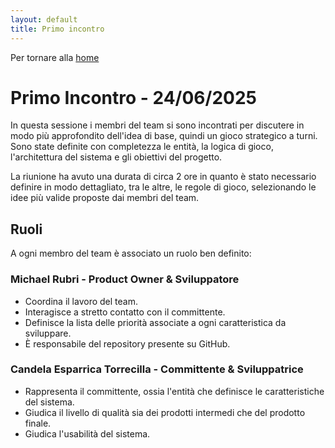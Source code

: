 ```yaml
---
layout: default
title: Primo incontro
---
```


Per tornare alla [home](../index.md)

# Primo Incontro - 24/06/2025

In questa sessione i membri del team si sono incontrati per discutere in modo più approfondito dell'idea di base, quindi
un gioco strategico a turni. Sono state definite con completezza le entità, la logica di gioco, l'architettura del
sistema e gli obiettivi del progetto.

La riunione ha avuto una durata di circa 2 ore in quanto è stato necessario definire in modo dettagliato, tra le altre,
le regole di gioco, selezionando le idee più valide proposte dai membri del team.

## Ruoli

A ogni membro del team è associato un ruolo ben definito:

### Michael Rubri - Product Owner & Sviluppatore
- Coordina il lavoro del team.
- Interagisce a stretto contatto con il committente.
- Definisce la lista delle priorità associate a ogni caratteristica da sviluppare.
- È responsabile del repository presente su GitHub.

### Candela Esparrica Torrecilla - Committente & Sviluppatrice
- Rappresenta il committente, ossia l'entità che definisce le caratteristiche del sistema.
- Giudica il livello di qualità sia dei prodotti intermedi che del prodotto finale.
- Giudica l'usabilità del sistema.